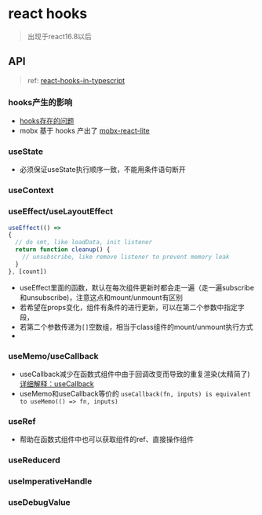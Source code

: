 # react hooks
> 出现于react16.8以后
## API
> ref: [react-hooks-in-typescript](https://medium.com/@jrwebdev/react-hooks-in-typescript-88fce7001d0d)

### hooks产生的影响
- [hooks存在的问题](https://overreacted.io/zh-hans/why-do-hooks-rely-on-call-order/)
- mobx 基于 hooks 产出了 [mobx-react-lite](https://github.com/mobxjs/mobx-react-lite)


### useState
- 必须保证useState执行顺序一致，不能用条件语句断开
### useContext
### useEffect/useLayoutEffect
```jsx harmony
useEffect(() =>
{
  // do smt, like loadData, init listener
  return function cleanup() {
    // unsubscribe, like remove listener to prevent memory leak
  }
}, [count])
```
- useEffect里面的函数，默认在每次组件更新时都会走一遍（走一遍subscribe和unsubscribe)，注意这点和mount/unmount有区别
- 若希望在props变化，组件有条件的进行更新，可以在第二个参数中指定字段，
- 若第二个参数传递为`[]`空数组，相当于class组件的mount/unmount执行方式
- 
### useMemo/useCallback
- useCallback减少在函数式组件中由于回调改变而导致的重复渲染(太精简了) [详细解释：useCallback](https://github.com/happylindz/blog/issues/19)
- useMemo和useCallback等价的 `useCallback(fn, inputs) is equivalent to useMemo(() => fn, inputs)`
### useRef
- 帮助在函数式组件中也可以获取组件的ref、直接操作组件
### useReducerd
### useImperativeHandle
### useDebugValue

